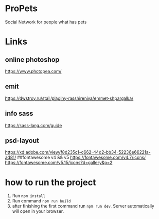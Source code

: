 # ProPets
Social Network for people what has pets

# Links
## online photoshop
https://www.photopea.com/
## emit
https://dwstroy.ru/stail/plaginy-rasshireniya/emmet-shpargalka/
## info sass
https://sass-lang.com/guide
## psd-layout
https://xd.adobe.com/view/f8d235c1-c662-44d2-bb34-52236e66221a-ad81/
##fontawesome v4 && v5
https://fontawesome.com/v4.7/icons/
https://fontawesome.com/v5.15/icons?d=gallery&p=2

# how to run the project
1. Run `npm install`
2. Run command `npm run build`
3. after finishing the first command run `npm run dev`. Server automatically will open in your browser.